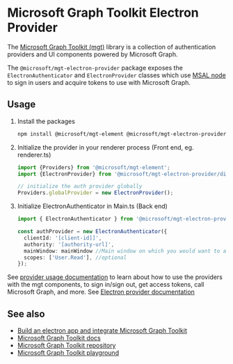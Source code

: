 # Microsoft Graph Toolkit Electron Provider
The [Microsoft Graph Toolkit (mgt)](https://aka.ms/mgt) library is a collection of authentication providers and UI components powered by Microsoft Graph. 

The `@microsoft/mgt-electron-provider` package exposes the `ElectronAuthenticator` and `ElectronProvider` classes which use [MSAL node](https://www.npmjs.com/package/@azure/msal-node) to sign in users and acquire tokens to use with Microsoft Graph.


## Usage

1. Install the packages

    ```bash
    npm install @microsoft/mgt-element @microsoft/mgt-electron-provider
    ```

2. Initialize the provider in your renderer process (Front end, eg. renderer.ts)

    ```ts
    import {Providers} from '@microsoft/mgt-element';
    import {ElectronProvider} from '@microsoft/mgt-electron-provider/dist/ElectronProvider';

    // initialize the auth provider globally
    Providers.globalProvider = new ElectronProvider();
    ```

3. Initialize ElectronAuthenticator in Main.ts (Back end)

    ```ts
    import { ElectronAuthenticator } from '@microsoft/mgt-electron-provider/dist/ElectronAuthenticator';

    const authProvider = new ElectronAuthenticator({
      clientId: '[client-id]]',
      authority: '[authority-url]',
      mainWindow: mainWindow //Main window on which you would want to authenticate the user
      scopes: ['User.Read'], //optional
    });
    ```

See [provider usage documentation](https://docs.microsoft.com/graph/toolkit/providers) to learn about how to use the providers with the mgt components, to sign in/sign out, get access tokens, call Microsoft Graph, and more.
See [Electron provider documentation](https://docs.microsoft.com/graph/toolkit/providers/electron)

## See also
* [Build an electron app and integrate Microsoft Graph Toolkit](https://docs.microsoft.com/graph/toolkit/get-started/build-an-electron-app)
* [Microsoft Graph Toolkit docs](https://aka.ms/mgt-docs)
* [Microsoft Graph Toolkit repository](https://aka.ms/mgt)
* [Microsoft Graph Toolkit playground](https://mgt.dev)
  
